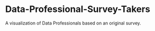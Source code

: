 # Data-Professional-Survey-Takers
A visualization of Data Professionals based on an original survey.
